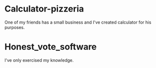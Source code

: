 # Calculator-pizzeria
One of my friends has a small business and I've created calculator for his purposes.
# Honest_vote_software
I've only exercised my knowledge.
